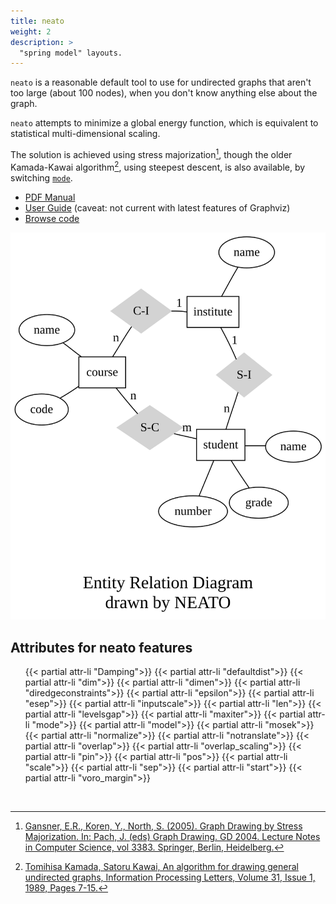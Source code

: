 ```yaml
---
title: neato
weight: 2
description: >
  "spring model" layouts.
---
```


`neato` is a reasonable default tool to use for undirected graphs that aren't
too large (about 100 nodes), when you don't know anything else about the graph.

`neato` attempts to minimize a global energy function, which is equivalent to
statistical multi-dimensional scaling.

The solution is achieved using stress majorization[^1], though the older
Kamada-Kawai algorithm[^2], using steepest descent, is also available,
by switching [`mode`](/docs/attrs/mode/).

- [PDF Manual](/pdf/dot.1.pdf)
- [User Guide](/pdf/neatoguide.pdf) (caveat: not current with latest features of Graphviz)
- [Browse code](https://gitlab.com/graphviz/graphviz/-/tree/main/lib/neatogen)

<p style="text-align: center;">
  <a href="/Gallery/undirected/ER.html">
    <img src="/Gallery/undirected/ER.svg">
  </a>
</p>

<h2>Attributes for neato features</h2>
<ul>
{{< partial attr-li "Damping">}}
{{< partial attr-li "defaultdist">}}
{{< partial attr-li "dim">}}
{{< partial attr-li "dimen">}}
{{< partial attr-li "diredgeconstraints">}}
{{< partial attr-li "epsilon">}}
{{< partial attr-li "esep">}}
{{< partial attr-li "inputscale">}}
{{< partial attr-li "len">}}
{{< partial attr-li "levelsgap">}}
{{< partial attr-li "maxiter">}}
{{< partial attr-li "mode">}}
{{< partial attr-li "model">}}
{{< partial attr-li "mosek">}}
{{< partial attr-li "normalize">}}
{{< partial attr-li "notranslate">}}
{{< partial attr-li "overlap">}}
{{< partial attr-li "overlap_scaling">}}
{{< partial attr-li "pin">}}
{{< partial attr-li "pos">}}
{{< partial attr-li "scale">}}
{{< partial attr-li "sep">}}
{{< partial attr-li "start">}}
{{< partial attr-li "voro_margin">}}
</ul>
<br/>


[^1]: [Gansner, E.R., Koren, Y., North, S. (2005). Graph Drawing by Stress Majorization. In: Pach, J. (eds) Graph Drawing. GD 2004. Lecture Notes in Computer Science, vol 3383. Springer, Berlin, Heidelberg.](/documentation/GKN04.pdf)
[^2]: [Tomihisa Kamada, Satoru Kawai, An algorithm for drawing general undirected graphs, Information Processing Letters, Volume 31, Issue 1, 1989, Pages 7-15.](https://doi.org/10.1016%2F0020-0190%2889%2990102-6)
